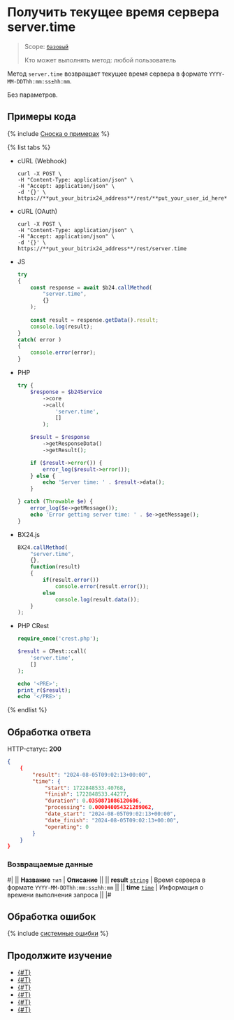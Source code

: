 # Получить текущее время сервера server.time

> Scope: [`базовый`](../../scopes/permissions.md)
>
> Кто может выполнять метод: любой пользователь

Метод `server.time` возвращает текущее время сервера в формате `YYYY-MM-DDThh:mm:ss±hh:mm`.

Без параметров. 

## Примеры кода

{% include [Сноска о примерах](../../../_includes/examples.md) %}

{% list tabs %}

- cURL (Webhook)

    ```curl
    curl -X POST \
    -H "Content-Type: application/json" \
    -H "Accept: application/json" \
    -d '{}' \
    https://**put_your_bitrix24_address**/rest/**put_your_user_id_here**/**put_your_webbhook_here**/server.time
    ```

- cURL (OAuth)

    ```curl
    curl -X POST \
    -H "Content-Type: application/json" \
    -H "Accept: application/json" \
    -d '{}' \
    https://**put_your_bitrix24_address**/rest/server.time
    ```

- JS


    ```js
    try
    {
    	const response = await $b24.callMethod(
    		"server.time",
    		{}
    	);
    	
    	const result = response.getData().result;
    	console.log(result);
    }
    catch( error )
    {
    	console.error(error);
    }
    ```

- PHP


    ```php
    try {
        $response = $b24Service
            ->core
            ->call(
                'server.time',
                []
            );
    
        $result = $response
            ->getResponseData()
            ->getResult();
    
        if ($result->error()) {
            error_log($result->error());
        } else {
            echo 'Server time: ' . $result->data();
        }
    
    } catch (Throwable $e) {
        error_log($e->getMessage());
        echo 'Error getting server time: ' . $e->getMessage();
    }
    ```

- BX24.js

    ```js
    BX24.callMethod(
        "server.time",
        {},
        function(result)
        {
            if(result.error())
                console.error(result.error());
            else
                console.log(result.data());
        }
    );
    ```

- PHP CRest

    ```php
    require_once('crest.php');

    $result = CRest::call(
        'server.time',
        []
    );

    echo '<PRE>';
    print_r($result);
    echo '</PRE>';
    ```

{% endlist %}

## Обработка ответа

HTTP-статус: **200**

```json
{
    {
        "result": "2024-08-05T09:02:13+00:00",
        "time": {
            "start": 1722848533.40768,
            "finish": 1722848533.44277,
            "duration": 0.0350871086120606,
            "processing": 0.000040054321289062,
            "date_start": "2024-08-05T09:02:13+00:00",
            "date_finish": "2024-08-05T09:02:13+00:00",
            "operating": 0
        }
    }
}
```

### Возвращаемые данные

#|
|| **Название**
`тип` | **Описание** ||
|| **result**
[`string`](../../data-types.md) | Время сервера в формате `YYYY-MM-DDThh:mm:ss±hh:mm` ||
|| **time**
[`time`](../../data-types.md) | Информация о времени выполнения запроса ||
|#

## Обработка ошибок

{% include [системные ошибки](../../../_includes/system-errors.md) %}

## Продолжите изучение

- [{#T}](./method-get.md)
- [{#T}](./scope.md)
- [{#T}](./app-info.md)
- [{#T}](./access-name.md)
- [{#T}](./feature-get.md)
- [{#T}](./methods.md)
